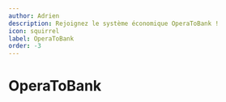 ```yaml
---
author: Adrien
description: Rejoignez le système économique OperaToBank !
icon: squirrel
label: OperaToBank
order: -3
---
```


# OperaToBank
